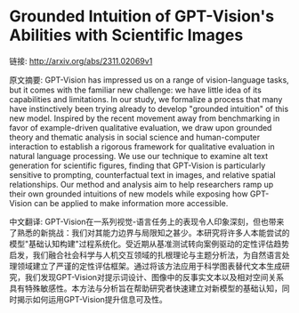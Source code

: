 # Grounded Intuition of GPT-Vision's Abilities with Scientific Images

链接: http://arxiv.org/abs/2311.02069v1

原文摘要:
GPT-Vision has impressed us on a range of vision-language tasks, but it comes
with the familiar new challenge: we have little idea of its capabilities and
limitations. In our study, we formalize a process that many have instinctively
been trying already to develop "grounded intuition" of this new model. Inspired
by the recent movement away from benchmarking in favor of example-driven
qualitative evaluation, we draw upon grounded theory and thematic analysis in
social science and human-computer interaction to establish a rigorous framework
for qualitative evaluation in natural language processing. We use our technique
to examine alt text generation for scientific figures, finding that GPT-Vision
is particularly sensitive to prompting, counterfactual text in images, and
relative spatial relationships. Our method and analysis aim to help researchers
ramp up their own grounded intuitions of new models while exposing how
GPT-Vision can be applied to make information more accessible.

中文翻译:
GPT-Vision在一系列视觉-语言任务上的表现令人印象深刻，但也带来了熟悉的新挑战：我们对其能力边界与局限知之甚少。本研究将许多人本能尝试的模型"基础认知构建"过程系统化。受近期从基准测试转向案例驱动的定性评估趋势启发，我们融合社会科学与人机交互领域的扎根理论与主题分析法，为自然语言处理领域建立了严谨的定性评估框架。通过将该方法应用于科学图表替代文本生成研究，我们发现GPT-Vision对提示词设计、图像中的反事实文本以及相对空间关系具有特殊敏感性。本方法与分析旨在帮助研究者快速建立对新模型的基础认知，同时揭示如何运用GPT-Vision提升信息可及性。
